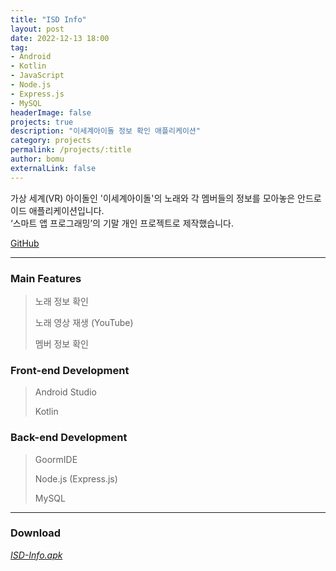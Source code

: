 ```yaml
---
title: "ISD Info"
layout: post
date: 2022-12-13 18:00
tag:
- Android
- Kotlin
- JavaScript
- Node.js
- Express.js
- MySQL
headerImage: false
projects: true
description: "이세계아이돌 정보 확인 애플리케이션"
category: projects
permalink: /projects/:title
author: bomu
externalLink: false
---
```


가상 세계(VR) 아이돌인 '이세계아이돌'의 노래와 각 멤버들의 정보를 모아놓은 안드로이드 애플리케이션입니다.  
‘스마트 앱 프로그래밍’의 기말 개인 프로젝트로 제작했습니다.

[GitHub](https://github.com/devbomu/ISDInfo)

---

### Main Features
> 노래 정보 확인
> 
> 노래 영상 재생 (YouTube)
> 
> 멤버 정보 확인

### Front-end Development
> Android Studio
> 
> Kotlin

### Back-end Development
> GoormIDE
> 
> Node.js (Express.js)
> 
> MySQL

---

### Download
[*ISD-Info.apk*](https://github.com/devbomu/ISDInfo/releases/download/v1.0.0/ISD-Info.apk)